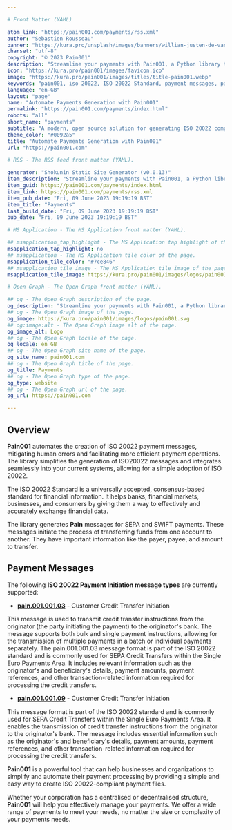 ```yaml
---

# Front Matter (YAML)

atom_link: "https://pain001.com/payments/rss.xml"
author: "Sebastien Rousseau"
banner: "https://kura.pro/unsplash/images/banners/willian-justen-de-vasconcellos-_MMP5j_fCqw-unsplash.jpg"
charset: "utf-8"
copyright: "© 2023 Pain001"
description: "Streamline your payments with Pain001, a Python library that automates the creation of ISO 20022 payment messages."
icon: "https://kura.pro/pain001/images/favicon.ico"
image: "https://kura.pro/pain001/images/titles/title-pain001.webp"
keywords: "pain001, iso 20022, ISO 20022 Standard, payment messages, payments, SEPA, SWIFT, automation, banks, corporation"
language: "en-GB"
layout: "page"
name: "Automate Payments Generation with Pain001"
permalink: "https://pain001.com/payments/index.html"
robots: "all"
short_name: "payments"
subtitle: "A modern, open source solution for generating ISO 20022 compliant payments"
theme_color: "#0092a5"
title: "Automate Payments Generation with Pain001"
url: "https://pain001.com"

# RSS - The RSS feed front matter (YAML).

generator: "Shokunin Static Site Generator (v0.0.13)"
item_description: "Streamline your payments with Pain001, a Python library that automates the creation of ISO 20022 payment messages."
item_guid: https://pain001.com/payments/index.html
item_link: https://pain001.com/payments/rss.xml
item_pub_date: "Fri, 09 June 2023 19:19:19 BST"
item_title: "Payments"
last_build_date: "Fri, 09 June 2023 19:19:19 BST"
pub_date: "Fri, 09 June 2023 19:19:19 BST"

# MS Application - The MS Application front matter (YAML).

## msapplication_tap_highlight - The MS Application tap highlight of the page.
msapplication_tap_highlight: no
## msapplication - The MS Application tile color of the page.
msapplication_tile_color: "#7ce846"
## msapplication_tile_image - The MS Application tile image of the page.
msapplication_tile_image: https://kura.pro/pain001/images/logos/pain001.svg

# Open Graph - The Open Graph front matter (YAML).

## og - The Open Graph description of the page.
og_description: "Streamline your payments with Pain001, a Python library that automates the creation of ISO 20022 payment messages."
## og - The Open Graph image of the page.
og_image: https://kura.pro/pain001/images/logos/pain001.svg
## og:image:alt - The Open Graph image alt of the page.
og_image_alt: Logo
## og - The Open Graph locale of the page.
og_locale: en_GB
## og - The Open Graph site name of the page.
og_site_name: pain001.com
## og - The Open Graph title of the page.
og_title: Payments
## og - The Open Graph type of the page.
og_type: website
## og - The Open Graph url of the page.
og_url: https://pain001.com

---
```


## Overview

**Pain001** automates the creation of ISO 20022 payment messages, mitigating
human errors and facilitating more efficient payment operations. The library
simplifies the generation of ISO20022 messages and integrates seamlessly into
your current systems, allowing for a simple adoption of ISO 20022.

The ISO 20022 Standard is a universally accepted, consensus-based standard for
financial information. It helps banks, financial markets, businesses, and
consumers by giving them a way to effectively and accurately exchange financial
data.

The library generates **Pain** messages for SEPA and SWIFT payments. These
messages initiate the process of transferring funds from one account to
another. They have important information like the payer, payee, and amount to
transfer.

## Payment Messages

The following **ISO 20022 Payment Initiation message types** are
currently supported:

- **[pain.001.001.03](/pain.001.001.03/index.html)** - Customer Credit Transfer Initiation

This message is used to transmit credit transfer instructions from the
originator (the party initiating the payment) to the originator's bank.
The message supports both bulk and single payment instructions, allowing
for the transmission of multiple payments in a batch or individual
payments separately. The pain.001.001.03 message format is part of the
ISO 20022 standard and is commonly used for SEPA Credit Transfers within
the Single Euro Payments Area. It includes relevant information such as
the originator's and beneficiary's details, payment amounts, payment
references, and other transaction-related information required for
processing the credit transfers.

- **[pain.001.001.09](/pain.001.001.09/index.html)** - Customer Credit Transfer Initiation

This message format is part of the ISO 20022 standard and is commonly
used for SEPA Credit Transfers within the Single Euro Payments Area. It
enables the transmission of credit transfer instructions from the
originator to the originator's bank. The message includes essential
information such as the originator's and beneficiary's details, payment
amounts, payment references, and other transaction-related information
required for processing the credit transfers.

**Pain001** is a powerful tool that can help businesses and
organizations to simplify and automate their payment processing by
providing a simple and easy way to create ISO 20022-compliant payment
files.

Whether your corporation has a centralised or decentralised structure,
**Pain001** will help you effectively manage your payments. We offer a wide
range of payments to meet your needs, no matter the size or complexity of your
payments needs.
